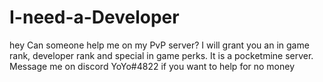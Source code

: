 # I-need-a-Developer
hey Can someone help me on my PvP server? I will grant you an in game rank, developer rank and special in game perks. It is a pocketmine server. Message me on discord YoYo#4822 if you want to help for no money
